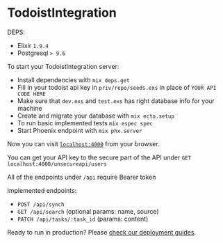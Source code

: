 # TodoistIntegration

DEPS:
* Elixir `1.9.4`
* Postgresql `> 9.6`

To start your TodoistIntegration server:

  * Install dependencies with `mix deps.get`
  * Fill in your todoist api key in `priv/repo/seeds.exs` in place of `YOUR API CODE HERE`
  * Make sure that `dev.exs` and `test.exs` has right database info for your machine
  * Create and migrate your database with `mix ecto.setup`
  * To run basic implemented tests `mix espec spec`
  * Start Phoenix endpoint with `mix phx.server`

Now you can visit [`localhost:4000`](http://localhost:4000) from your browser.

You can get your API key to the secure part of the API under `GET localhost:4000/unsecureapi/users`

All of the endpoints under `/api` require Bearer token

Implemented endpoints:

  * `POST /api/synch` 
  * `GET /api/search` (optional params: name, source) 
  * `PATCH /api/tasks/:task_id` (params: content) 


Ready to run in production? Please [check our deployment guides](https://hexdocs.pm/phoenix/deployment.html).

